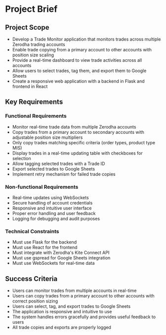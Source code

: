 # Project Brief

## Project Scope
- Develop a Trade Monitor application that monitors trades across multiple Zerodha trading accounts
- Enable trade copying from a primary account to other accounts with position size scaling
- Provide a real-time dashboard to view trade activities across all accounts
- Allow users to select trades, tag them, and export them to Google Sheets
- Create a responsive web application with a backend in Flask and frontend in React

## Key Requirements
### Functional Requirements
- Monitor real-time trade data from multiple Zerodha accounts
- Copy trades from a primary account to secondary accounts with adjustable position size multipliers
- Only copy trades matching specific criteria (order types, product type MIS)
- Display trades in a real-time updating table with checkboxes for selection
- Allow tagging selected trades with a Trade ID
- Export selected trades to Google Sheets
- Implement retry mechanism for failed trade copies

### Non-functional Requirements
- Real-time updates using WebSockets
- Secure handling of account credentials
- Responsive and intuitive user interface
- Proper error handling and user feedback
- Logging for debugging and audit purposes

### Technical Constraints
- Must use Flask for the backend
- Must use React for the frontend
- Must integrate with Zerodha's Kite Connect API
- Must use gspread for Google Sheets integration
- Must use WebSockets for real-time data

## Success Criteria
- Users can monitor trades from multiple accounts in real-time
- Users can copy trades from a primary account to other accounts with correct position sizing
- Users can select, tag, and export trades to Google Sheets
- The application is responsive and intuitive to use
- The system handles errors gracefully and provides useful feedback to users
- All trade copies and exports are properly logged 